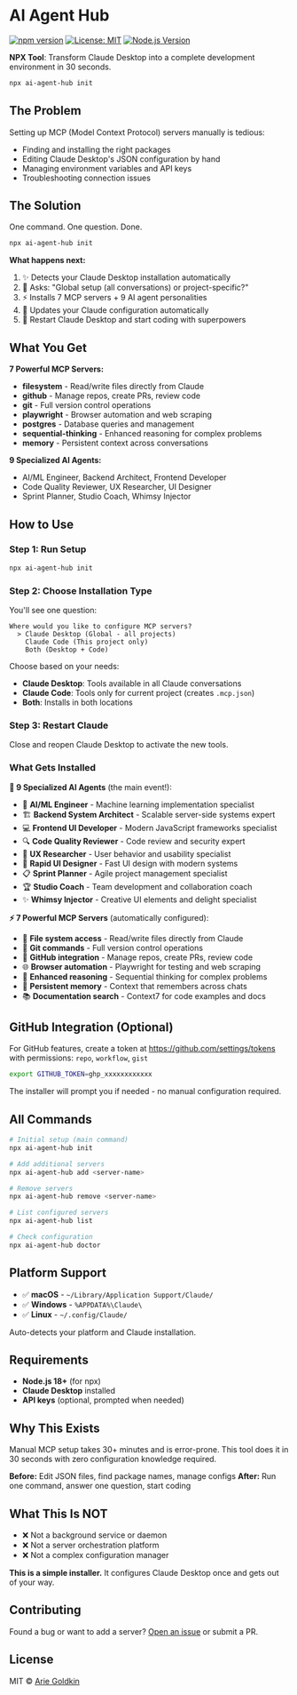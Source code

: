 # AI Agent Hub

[![npm version](https://badge.fury.io/js/ai-agent-hub.svg)](https://www.npmjs.com/package/ai-agent-hub)
[![License: MIT](https://img.shields.io/badge/License-MIT-yellow.svg)](https://opensource.org/licenses/MIT)
[![Node.js Version](https://img.shields.io/node/v/ai-agent-hub)](https://nodejs.org/)

**NPX Tool**: Transform Claude Desktop into a complete development environment in 30 seconds.

```bash
npx ai-agent-hub init
```

## The Problem

Setting up MCP (Model Context Protocol) servers manually is tedious:

- Finding and installing the right packages
- Editing Claude Desktop's JSON configuration by hand
- Managing environment variables and API keys
- Troubleshooting connection issues

## The Solution

One command. One question. Done.

```bash
npx ai-agent-hub init
```

**What happens next:**

1. ✨ Detects your Claude Desktop installation automatically
2. 🤔 Asks: "Global setup (all conversations) or project-specific?"
3. ⚡ Installs 7 MCP servers + 9 AI agent personalities
4. 🔧 Updates your Claude configuration automatically
5. 🚀 Restart Claude Desktop and start coding with superpowers

## What You Get

**7 Powerful MCP Servers:**

- **filesystem** - Read/write files directly from Claude
- **github** - Manage repos, create PRs, review code
- **git** - Full version control operations
- **playwright** - Browser automation and web scraping
- **postgres** - Database queries and management
- **sequential-thinking** - Enhanced reasoning for complex problems
- **memory** - Persistent context across conversations

**9 Specialized AI Agents:**

- AI/ML Engineer, Backend Architect, Frontend Developer
- Code Quality Reviewer, UX Researcher, UI Designer
- Sprint Planner, Studio Coach, Whimsy Injector

## How to Use

### Step 1: Run Setup

```bash
npx ai-agent-hub init
```

### Step 2: Choose Installation Type

You'll see one question:

```
Where would you like to configure MCP servers?
  > Claude Desktop (Global - all projects)
    Claude Code (This project only)
    Both (Desktop + Code)
```

Choose based on your needs:

- **Claude Desktop**: Tools available in all Claude conversations
- **Claude Code**: Tools only for current project (creates `.mcp.json`)
- **Both**: Installs in both locations

### Step 3: Restart Claude

Close and reopen Claude Desktop to activate the new tools.

### What Gets Installed

**🤖 9 Specialized AI Agents** (the main event!):

- 🧠 **AI/ML Engineer** - Machine learning implementation specialist
- 🏗️ **Backend System Architect** - Scalable server-side systems expert
- 💻 **Frontend UI Developer** - Modern JavaScript frameworks specialist
- 🔍 **Code Quality Reviewer** - Code review and security expert
- 👥 **UX Researcher** - User behavior and usability specialist
- 🎨 **Rapid UI Designer** - Fast UI design with modern systems
- 📋 **Sprint Planner** - Agile project management specialist
- 🏆 **Studio Coach** - Team development and collaboration coach
- ✨ **Whimsy Injector** - Creative UI elements and delight specialist

**⚡ 7 Powerful MCP Servers** (automatically configured):

- 📁 **File system access** - Read/write files directly from Claude
- 🔧 **Git commands** - Full version control operations
- 🐙 **GitHub integration** - Manage repos, create PRs, review code
- 🌐 **Browser automation** - Playwright for testing and web scraping
- 🧮 **Enhanced reasoning** - Sequential thinking for complex problems
- 💾 **Persistent memory** - Context that remembers across chats
- 📚 **Documentation search** - Context7 for code examples and docs

## GitHub Integration (Optional)

For GitHub features, create a token at https://github.com/settings/tokens with permissions: `repo`, `workflow`, `gist`

```bash
export GITHUB_TOKEN=ghp_xxxxxxxxxxxx
```

The installer will prompt you if needed - no manual configuration required.

## All Commands

```bash
# Initial setup (main command)
npx ai-agent-hub init

# Add additional servers
npx ai-agent-hub add <server-name>

# Remove servers
npx ai-agent-hub remove <server-name>

# List configured servers
npx ai-agent-hub list

# Check configuration
npx ai-agent-hub doctor
```

## Platform Support

- ✅ **macOS** - `~/Library/Application Support/Claude/`
- ✅ **Windows** - `%APPDATA%\Claude\`
- ✅ **Linux** - `~/.config/Claude/`

Auto-detects your platform and Claude installation.

## Requirements

- **Node.js 18+** (for npx)
- **Claude Desktop** installed
- **API keys** (optional, prompted when needed)

## Why This Exists

Manual MCP setup takes 30+ minutes and is error-prone. This tool does it in 30 seconds with zero configuration knowledge required.

**Before:** Edit JSON files, find package names, manage configs
**After:** Run one command, answer one question, start coding

## What This Is NOT

- ❌ Not a background service or daemon
- ❌ Not a server orchestration platform
- ❌ Not a complex configuration manager

**This is a simple installer.** It configures Claude Desktop once and gets out of your way.

## Contributing

Found a bug or want to add a server? [Open an issue](https://github.com/ArieGoldkin/ai-agent-hub/issues) or submit a PR.

## License

MIT © [Arie Goldkin](https://github.com/ArieGoldkin)

